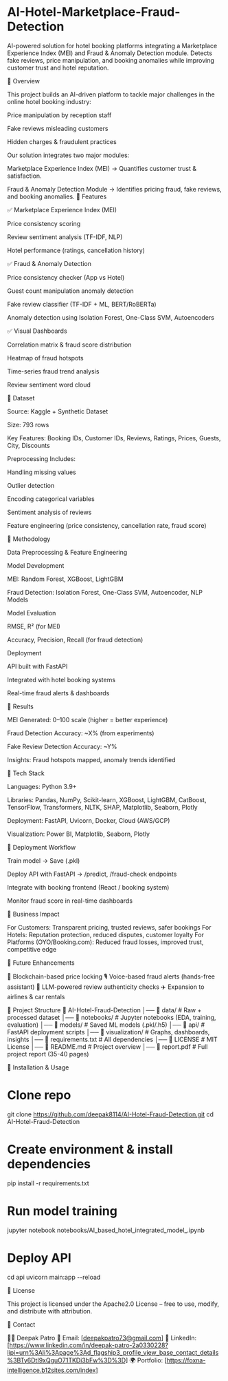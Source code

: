 # AI-Hotel-Marketplace-Fraud-Detection
AI-powered solution for hotel booking platforms integrating a Marketplace Experience Index (MEI) and Fraud &amp; Anomaly Detection module. Detects fake reviews, price manipulation, and booking anomalies while improving customer trust and hotel reputation.

🔹 Overview

This project builds an AI-driven platform to tackle major challenges in the online hotel booking industry:

Price manipulation by reception staff

Fake reviews misleading customers

Hidden charges & fraudulent practices

Our solution integrates two major modules:

Marketplace Experience Index (MEI) → Quantifies customer trust & satisfaction.

Fraud & Anomaly Detection Module → Identifies pricing fraud, fake reviews, and booking anomalies.
🔹 Features

✅ Marketplace Experience Index (MEI)

Price consistency scoring

Review sentiment analysis (TF-IDF, NLP)

Hotel performance (ratings, cancellation history)

✅ Fraud & Anomaly Detection

Price consistency checker (App vs Hotel)

Guest count manipulation anomaly detection

Fake review classifier (TF-IDF + ML, BERT/RoBERTa)

Anomaly detection using Isolation Forest, One-Class SVM, Autoencoders

✅ Visual Dashboards

Correlation matrix & fraud score distribution

Heatmap of fraud hotspots

Time-series fraud trend analysis

Review sentiment word cloud

🔹 Dataset

Source: Kaggle + Synthetic Dataset

Size: 793 rows

Key Features: Booking IDs, Customer IDs, Reviews, Ratings, Prices, Guests, City, Discounts

Preprocessing Includes:

Handling missing values

Outlier detection

Encoding categorical variables

Sentiment analysis of reviews

Feature engineering (price consistency, cancellation rate, fraud score)

🔹 Methodology

Data Preprocessing & Feature Engineering

Model Development

MEI: Random Forest, XGBoost, LightGBM

Fraud Detection: Isolation Forest, One-Class SVM, Autoencoder, NLP Models

Model Evaluation

RMSE, R² (for MEI)

Accuracy, Precision, Recall (for fraud detection)

Deployment

API built with FastAPI

Integrated with hotel booking systems

Real-time fraud alerts & dashboards

🔹 Results

MEI Generated: 0–100 scale (higher = better experience)

Fraud Detection Accuracy: ~X% (from experiments)

Fake Review Detection Accuracy: ~Y%

Insights: Fraud hotspots mapped, anomaly trends identified

🔹 Tech Stack

Languages: Python 3.9+

Libraries: Pandas, NumPy, Scikit-learn, XGBoost, LightGBM, CatBoost, TensorFlow, Transformers, NLTK, SHAP, Matplotlib, Seaborn, Plotly

Deployment: FastAPI, Uvicorn, Docker, Cloud (AWS/GCP)

Visualization: Power BI, Matplotlib, Seaborn, Plotly

🔹 Deployment Workflow

Train model → Save (.pkl)

Deploy API with FastAPI → /predict, /fraud-check endpoints

Integrate with booking frontend (React / booking system)

Monitor fraud score in real-time dashboards

🔹 Business Impact

For Customers: Transparent pricing, trusted reviews, safer bookings
For Hotels: Reputation protection, reduced disputes, customer loyalty
For Platforms (OYO/Booking.com): Reduced fraud losses, improved trust, competitive edge

🔹 Future Enhancements

🚀 Blockchain-based price locking
🎙️ Voice-based fraud alerts (hands-free assistant)
🤖 LLM-powered review authenticity checks
✈️ Expansion to airlines & car rentals

🔹 Project Structure
📂 AI-Hotel-Fraud-Detection
│── 📁 data/                # Raw + processed dataset
│── 📁 notebooks/           # Jupyter notebooks (EDA, training, evaluation)
│── 📁 models/              # Saved ML models (.pkl/.h5)
│── 📁 api/                 # FastAPI deployment scripts
│── 📁 visualization/       # Graphs, dashboards, insights
│── 📄 requirements.txt     # All dependencies
│── 📄 LICENSE              # MIT License
│── 📄 README.md            # Project overview
│── 📄 report.pdf           # Full project report (35-40 pages)

🔹 Installation & Usage
# Clone repo
git clone https://github.com/deepak8114/AI-Hotel-Fraud-Detection.git
cd AI-Hotel-Fraud-Detection

# Create environment & install dependencies
pip install -r requirements.txt

# Run model training
jupyter notebook notebooks/AI_based_hotel_integrated_model_.ipynb

# Deploy API
cd api
uvicorn main:app --reload

🔹 License

This project is licensed under the Apache2.0 License – free to use, modify, and distribute with attribution.

🔹 Contact

👨‍💻 Deepak Patro
📧 Email: [deepakpatro73@gmail.com]
🔗 LinkedIn: [https://www.linkedin.com/in/deepak-patro-2a0330228?lipi=urn%3Ali%3Apage%3Ad_flagship3_profile_view_base_contact_details%3BTy6DtI9xQguO71TKDi3bFw%3D%3D]
🌍 Portfolio: [https://foxna-intelligence.b12sites.com/index]
